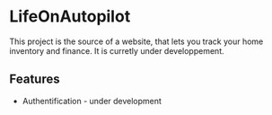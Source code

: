 # LifeOnAutopilot

This project is the source of a website, that lets you track your home inventory and finance.
It is curretly under developpement.

## Features

- Authentification - under development